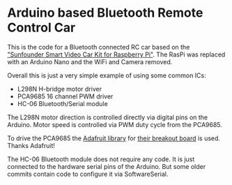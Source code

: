 # Arduino based Bluetooth Remote Control Car

This is the code for a Bluetooth connected RC car based on the ["Sunfounder Smart Video Car Kit for Raspberry Pi"](https://www.sunfounder.com/rpi-car.html). The RasPi was replaced with an Arduino Nano and the WiFi and Camera removed.

Overall this is just a very simple example of using some common ICs:

* L298N H-bridge motor driver
* PCA9685 16 channel PWM driver
* HC-06 Bluetooth/Serial module

The L298N motor direction is controlled directly via digital pins on the Arduino. Motor speed is controlled via PWM duty cycle from the PCA9685.

To drive the PCA9685 the [Adafruit library](https://github.com/adafruit/Adafruit-PWM-Servo-Driver-Library) for [their breakout board](https://www.adafruit.com/product/815) is used. Thanks Adafruit!

The HC-06 Bluetooth module does not require any code. It is just connected to the hardware serial pins of the Arduino. But some older commits contain code to configure it via SoftwareSerial.

